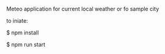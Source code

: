 Meteo application for current local weather or fo sample city

<p>to iniate:</p>
<p>$ npm install</p>
<p>$ npm run start </p>
